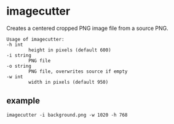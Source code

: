 # imagecutter

Creates a centered cropped PNG image file from a source PNG.

    Usage of imagecutter:
    -h int
            height in pixels (default 600)
    -i string
            PNG file
    -o string
            PNG file, overwrites source if empty
    -w int
            width in pixels (default 950)

## example

    imagecutter -i background.png -w 1020 -h 768
